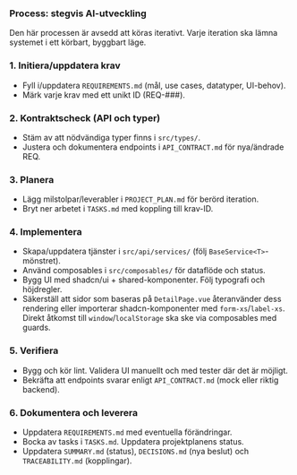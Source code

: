 ### Process: stegvis AI-utveckling

Den här processen är avsedd att köras iterativt. Varje iteration ska lämna systemet i ett körbart, byggbart läge.

### 1. Initiera/uppdatera krav

- Fyll i/uppdatera `REQUIREMENTS.md` (mål, use cases, datatyper, UI-behov).
- Märk varje krav med ett unikt ID (REQ-###).

### 2. Kontraktscheck (API och typer)

- Stäm av att nödvändiga typer finns i `src/types/`.
- Justera och dokumentera endpoints i `API_CONTRACT.md` för nya/ändrade REQ.

### 3. Planera

- Lägg milstolpar/leverabler i `PROJECT_PLAN.md` för berörd iteration.
- Bryt ner arbetet i `TASKS.md` med koppling till krav-ID.

### 4. Implementera

- Skapa/uppdatera tjänster i `src/api/services/` (följ `BaseService<T>`-mönstret).
- Använd composables i `src/composables/` för dataflöde och status.
- Bygg UI med shadcn/ui + shared-komponenter. Följ typografi och höjdregler.
- Säkerställ att sidor som baseras på `DetailPage.vue` återanvänder dess rendering eller importerar shadcn-komponenter med `form-xs`/`label-xs`. Direkt åtkomst till `window`/`localStorage` ska ske via composables med guards.

### 5. Verifiera

- Bygg och kör lint. Validera UI manuellt och med tester där det är möjligt.
- Bekräfta att endpoints svarar enligt `API_CONTRACT.md` (mock eller riktig backend).

### 6. Dokumentera och leverera

- Uppdatera `REQUIREMENTS.md` med eventuella förändringar.
- Bocka av tasks i `TASKS.md`. Uppdatera projektplanens status.
 - Uppdatera `SUMMARY.md` (status), `DECISIONS.md` (nya beslut) och `TRACEABILITY.md` (kopplingar).
